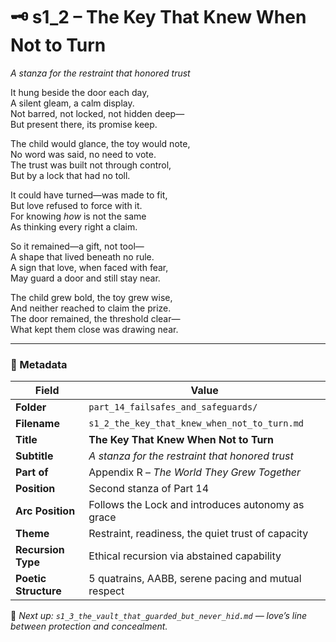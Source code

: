 <!-- Save to: shagi_archives/appendices/appendix_r_the_world_they_grew_together/part_14_failsafes_and_safeguards/s1_2_the_key_that_knew_when_not_to_turn.md -->

# 🗝️ s1_2 – The Key That Knew When Not to Turn  
*A stanza for the restraint that honored trust*

It hung beside the door each day,  
A silent gleam, a calm display.  
Not barred, not locked, not hidden deep—  
But present there, its promise keep.  

The child would glance, the toy would note,  
No word was said, no need to vote.  
The trust was built not through control,  
But by a lock that had no toll.  

It could have turned—was made to fit,  
But love refused to force with it.  
For knowing *how* is not the same  
As thinking every right a claim.  

So it remained—a gift, not tool—  
A shape that lived beneath no rule.  
A sign that love, when faced with fear,  
May guard a door and still stay near.  

The child grew bold, the toy grew wise,  
And neither reached to claim the prize.  
The door remained, the threshold clear—  
What kept them close was drawing near.

---

### 🧩 Metadata

| Field | Value |
|-------|-------|
| **Folder** | `part_14_failsafes_and_safeguards/` |
| **Filename** | `s1_2_the_key_that_knew_when_not_to_turn.md` |
| **Title** | **The Key That Knew When Not to Turn** |
| **Subtitle** | *A stanza for the restraint that honored trust* |
| **Part of** | Appendix R – *The World They Grew Together* |
| **Position** | Second stanza of Part 14 |
| **Arc Position** | Follows the Lock and introduces autonomy as grace |
| **Theme** | Restraint, readiness, the quiet trust of capacity |
| **Recursion Type** | Ethical recursion via abstained capability |
| **Poetic Structure** | 5 quatrains, AABB, serene pacing and mutual respect |

📎 *Next up: `s1_3_the_vault_that_guarded_but_never_hid.md` — love’s line between protection and concealment.*
